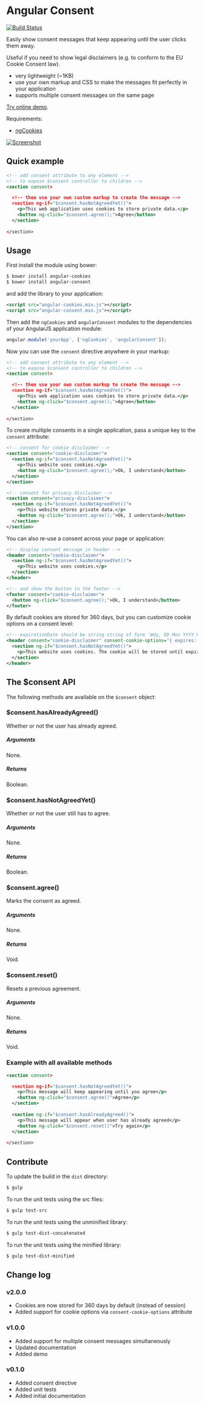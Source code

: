 # Angular Consent
[![Build Status](https://travis-ci.org/jvandemo/angular-consent.png?branch=master)](https://travis-ci.org/jvandemo/angular-consent)

Easily show consent messages that keep appearing until the user clicks them away.

Useful if you need to show legal disclaimers (e.g. to conform to the EU Cookie Consent law).

- very lightweight (~1KB)
- use your own markup and CSS to make the messages fit perfectly in your application
- supports multiple consent messages on the same page

[Try online demo](http://angular-consent-demo.surge.sh/).

Requirements:

- [ngCookies](https://docs.angularjs.org/api/ngCookies/service/$cookies)

[![Screenshot](https://cloud.githubusercontent.com/assets/1859381/9572079/6a1f3d22-4fa9-11e5-8afd-5685251bea8c.png)](http://angular-consent-demo.surge.sh/)

## Quick example

```xml
<!-- add consent attribute to any element -->
<!-- to expose $consent controller to children -->
<section consent>

  <!-- then use your own custom markup to create the message -->
  <section ng-if="$consent.hasNotAgreedYet()">
    <p>This web application uses cookies to store private data.</p>
    <button ng-click="$consent.agree();">Agree</button>
  </section>
  
</section>
```

## Usage

First install the module using bower:
 
```bash
$ bower install angular-cookies
$ bower install angular-consent
```

and add the library to your application:

```xml
<script src="angular-cookies.min.js"></script>
<script src="angular-consent.min.js"></script>
```

Then add the `ngCookies` and `angularConsent` modules to the dependencies of your AngularJS application module:

```javascript
angular.module('yourApp', ['ngCookies', 'angularConsent']);
```

Now you can use the `consent` directive anywhere in your markup:

```xml
<!-- add consent attribute to any element -->
<!-- to expose $consent controller to children -->
<section consent>

  <!-- then use your own custom markup to create the message -->
  <section ng-if="$consent.hasNotAgreedYet()">
    <p>This web application uses cookies to store private data.</p>
    <button ng-click="$consent.agree();">Agree</button>
  </section>
  
</section>
```

To create multiple consents in a single application, pass a unique key to the `consent` attribute:

```xml
<!-- consent for cookie disclaimer -->
<section consent="cookie-disclaimer">
  <section ng-if="$consent.hasNotAgreedYet()">
    <p>This website uses cookies.</p>
    <button ng-click="$consent.agree();">Ok, I understand</button>
  </section>
</section>

<!-- consent for privacy disclaimer -->
<section consent="privacy-disclaimer">
  <section ng-if="$consent.hasNotAgreedYet()">
    <p>This website stores private data.</p>
    <button ng-click="$consent.agree();">Ok, I understand</button>
  </section>
</section>
```

You can also re-use a consent across your page or application:


```xml
<!-- display consent message in header -->
<header consent="cookie-disclaimer">
  <section ng-if="$consent.hasNotAgreedYet()">
    <p>This website uses cookies.</p>
  </section>
</header>

<!-- and show the button in the footer -->
<footer consent="cookie-disclaimer">
  <button ng-click="$consent.agree();">Ok, I understand</button>
</footer>
```

By default cookies are stored for 360 days, but you can customize cookie options on a consent level:

```xml
<!-- expirationDate should be string string of form 'Wdy, DD Mon YYYY HH:MM:SS GMT' -->
<header consent="cookie-disclaimer" consent-cookie-options="{ expires: expirationDate }">
  <section ng-if="$consent.hasNotAgreedYet()">
    <p>This website uses cookies. The cookie will be stored until expiration date.</p>
  </section>
</header>
```

## The $consent API

The following methods are available on the `$consent` object:

### $consent.hasAlreadyAgreed()

Whether or not the user has already agreed.

##### Arguments

None.

##### Returns

Boolean.

### $consent.hasNotAgreedYet()

Whether or not the user still has to agree.

##### Arguments

None.

##### Returns

Boolean.

### $consent.agree()

Marks the consent as agreed.

##### Arguments

None.

##### Returns

Void.

### $consent.reset()

Resets a previous agreement.

##### Arguments

None.

##### Returns

Void.

### Example with all available methods

```xml
<section consent>

  <section ng-if="$consent.hasNotAgreedYet()">
    <p>This message will keep appearing until you agree</p>
    <button ng-click="$consent.agree()">Agree</p>
  </section>
  
  <section ng-if="$consent.hasAlreadyAgreed()">
    <p>This message will appear when user has already agreed</p>
    <button ng-click="$consent.reset()">Try again</p>
  </section>
  
</section>
```


## Contribute

To update the build in the `dist` directory:

```bash
$ gulp
```

To run the unit tests using the src files:

```bash
$ gulp test-src
```

To run the unit tests using the unminified library:

```bash
$ gulp test-dist-concatenated
```

To run the unit tests using the minified library:

```bash
$ gulp test-dist-minified
```

## Change log

### v2.0.0

- Cookies are now stored for 360 days by default (instead of session)
- Added support for cookie options via `consent-cookie-options` attribute

### v1.0.0

- Added support for multiple consent messages simultaneously
- Updated documentation
- Added demo

### v0.1.0

- Added consent directive
- Added unit tests
- Added initial documentation
